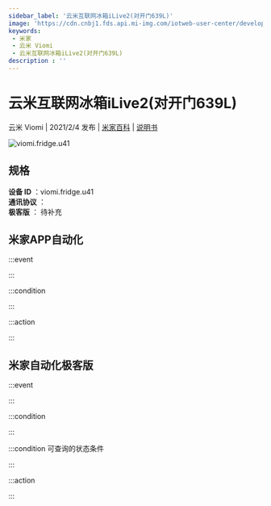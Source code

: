 ```yaml
---
sidebar_label: '云米互联网冰箱iLive2(对开门639L)'
image: 'https://cdn.cnbj1.fds.api.mi-img.com/iotweb-user-center/developer_1679048994774tuiA0cue.png?GalaxyAccessKeyId=AKVGLQWBOVIRQ3XLEW&Expires=9223372036854775807&Signature=ShCBIsNWrhTB3ELD6bUfMcULByo='
keywords: 
 - 米家
 - 云米 Viomi
 - 云米互联网冰箱iLive2(对开门639L)
description : ''
---
```

# 云米互联网冰箱iLive2(对开门639L)

云米 Viomi | 2021/2/4 发布 | [米家百科](https://home.mi.com/webapp/content/baike/product/index.html?model=viomi.fridge.u41) | [说明书](https://home.mi.com/views/introduction.html?model=viomi.fridge.u41&region=cn)

![viomi.fridge.u41](https://cdn.cnbj1.fds.api.mi-img.com/iotweb-user-center/developer_1679048994774tuiA0cue.png?GalaxyAccessKeyId=AKVGLQWBOVIRQ3XLEW&Expires=9223372036854775807&Signature=ShCBIsNWrhTB3ELD6bUfMcULByo=)

## 规格  
> 
**设备 ID** ：viomi.fridge.u41  
**通讯协议** ：  
**极客版**  ： 待补充 


## 米家APP自动化  

:::event  

:::

:::condition  

:::

:::action   

:::

## 米家自动化极客版  

:::event  

:::

:::condition  

:::

:::condition 可查询的状态条件  

:::

:::action  

:::

        
